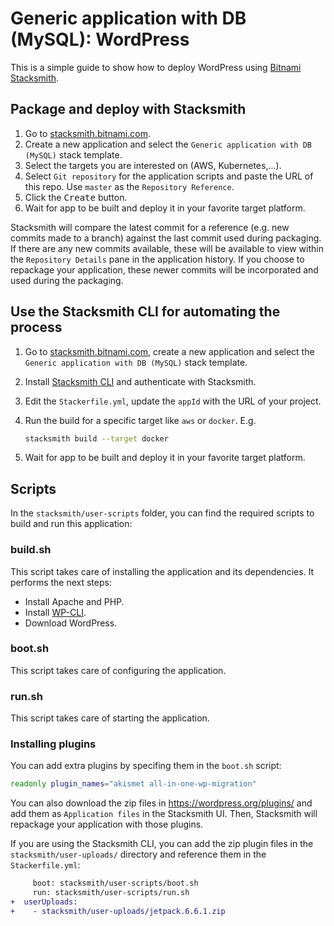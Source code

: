# Generic application with DB (MySQL): WordPress

This is a simple guide to show how to deploy WordPress using [Bitnami Stacksmith](https://stacksmith.bitnami.com).

## Package and deploy with Stacksmith

1. Go to [stacksmith.bitnami.com](https://stacksmith.bitnami.com).
2. Create a new application and select the `Generic application with DB (MySQL)` stack template.
3. Select the targets you are interested on (AWS, Kubernetes,...).
4. Select `Git repository` for the application scripts and paste the URL of this repo. Use `master` as the `Repository Reference`.
5. Click the <kbd>Create</kbd> button.
6. Wait for app to be built and deploy it in your favorite target platform.

Stacksmith will compare the latest commit for a reference (e.g. new commits made to a branch) against the last commit used during packaging. If there are any new commits available, these will be available to view within the `Repository Details` pane in the application history. If you choose to repackage your application, these newer commits will be incorporated and used during the packaging.

## Use the Stacksmith CLI for automating the process

1. Go to [stacksmith.bitnami.com](https://stacksmith.bitnami.com), create a new application and select the `Generic application with DB (MySQL)` stack template.
2. Install [Stacksmith CLI](https://github.com/bitnami/stacksmith-cli) and authenticate with Stacksmith.
3. Edit the `Stackerfile.yml`,  update the `appId` with the URL of your project.
4. Run the build for a specific target like `aws` or `docker`. E.g.

   ```bash
   stacksmith build --target docker
   ```
5. Wait for app to be built and deploy it in your favorite target platform.

## Scripts

In the `stacksmith/user-scripts` folder, you can find the required scripts to build and run this application:

### build.sh

This script takes care of installing the application and its dependencies. It performs the next steps:

* Install Apache and PHP.
* Install [WP-CLI](https://wp-cli.org/).
* Download WordPress.

### boot.sh

This script takes care of configuring the application.

### run.sh

This script takes care of starting the application.

### Installing plugins

You can add extra plugins by specifing them in the `boot.sh` script:

```bash
readonly plugin_names="akismet all-in-one-wp-migration"
```

You can also download the zip files in <https://wordpress.org/plugins/> and add them as `Application files` in the Stacksmith UI. Then, Stacksmith will repackage your application with those plugins.

If you are using the Stacksmith CLI, you can add the zip plugin files in the `stacksmith/user-uploads/` directory and reference them in the `Stackerfile.yml`:

```diff
     boot: stacksmith/user-scripts/boot.sh
     run: stacksmith/user-scripts/run.sh
+  userUploads:
+    - stacksmith/user-uploads/jetpack.6.6.1.zip
```

